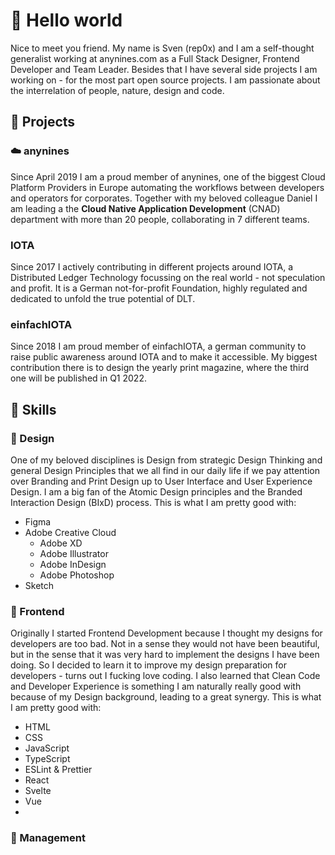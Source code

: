 # 👋 Hello world
Nice to meet you friend. My name is Sven (rep0x) and I am a self-thought generalist working at anynines.com as a Full Stack Designer, Frontend Developer and Team Leader. Besides that I have several side projects I am working on - for the most part open source projects. I am passionate about the interrelation of people, nature, design and code.

## 🚀 Projects

### ☁️ anynines
Since April 2019 I am a proud member of anynines, one of the biggest Cloud Platform Providers in Europe automating the workflows between developers and operators for corporates. Together with my beloved colleague Daniel I am leading a the __Cloud Native Application Development__ (CNAD) department with more than 20 people, collaborating in 7 different teams.

### IOTA
Since 2017 I actively contributing in different projects around IOTA, a Distributed Ledger Technology focussing on the real world - not speculation and profit. It is a German not-for-profit Foundation, highly regulated and dedicated to unfold the true potential of DLT.

### einfachIOTA
Since 2018 I am proud member of einfachIOTA, a german community to raise public awareness around IOTA and to make it accessible. My biggest contribution there is to design the yearly print magazine, where the third one will be published in Q1 2022.

## 💎 Skills

### 🎨 Design
One of my beloved disciplines is Design from strategic Design Thinking and general Design Principles that we all find in our daily life if we pay attention over Branding and Print Design up to User Interface and User Experience Design. I am a big fan of the Atomic Design principles and the Branded Interaction Design (BIxD) process. This is what I am pretty good with:

- Figma
- Adobe Creative Cloud
  - Adobe XD
  - Adobe Illustrator
  - Adobe InDesign
  - Adobe Photoshop
- Sketch

### 📱 Frontend
Originally I started Frontend Development because I thought my designs for developers are too bad. Not in a sense they would not have been beautiful, but in the sense that it was very hard to implement the designs I have been doing. So I decided to learn it to improve my design preparation for developers - turns out I fucking love coding. I also learned that Clean Code and Developer Experience is something I am naturally really good with because of my Design background, leading to a great synergy. This is what I am pretty good with:

- HTML
- CSS
- JavaScript
- TypeScript
- ESLint & Prettier
- React
- Svelte
- Vue
- 

### 🎯 Management
